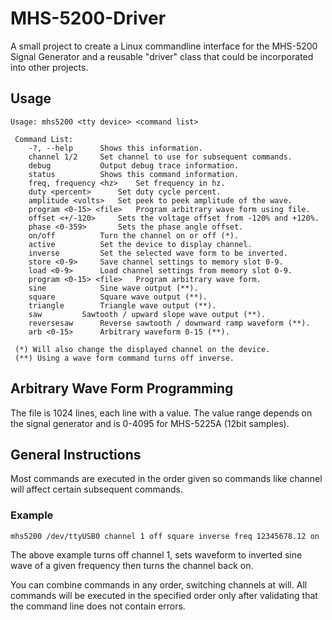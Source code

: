 # MHS-5200-Driver

A small project to create a Linux commandline interface for the MHS-5200 Signal Generator and a reusable "driver" class that could be incorporated into other projects.

## Usage

```
Usage: mhs5200 <tty device> <command list>

 Command List:
	-?, --help		Shows this information.
	channel 1/2		Set channel to use for subsequent commands.
	debug			Output debug trace information.
	status			Shows this command information.
	freq, frequency <hz>	Set frequency in hz.
	duty <percent>		Set duty cycle percent.
	amplitude <volts>	Set peek to peek amplitude of the wave.
	program <0-15> <file>	Program arbitrary wave form using file.
	offset <+/-120>		Sets the voltage offset from -120% and +120%.
	phase <0-359>		Sets the phase angle offset.
	on/off			Turn the channel on or off (*).
	active			Set the device to display channel.
	inverse			Set the selected wave form to be inverted.
	store <0-9>		Save channel settings to memory slot 0-9.
	load <0-9>		Load channel settings from memory slot 0-9.
	program <0-15> <file>	Program arbitrary wave form.
	sine			Sine wave output (**).
	square			Square wave output (**).
	triangle		Triangle wave output (**).
	saw			Sawtooth / upward slope wave output (**).
	reversesaw		Reverse sawtooth / downward ramp waveform (**).
	arb <0-15>		Arbitrary waveform 0-15 (**).

 (*) Will also change the displayed channel on the device.
 (**) Using a wave form command turns off inverse.
```

## Arbitrary Wave Form Programming
The file is 1024 lines, each line with a value. The value range depends on the signal generator and is 0-4095 for MHS-5225A (12bit samples).

## General Instructions
Most commands are executed in the order given so commands like channel will affect certain subsequent commands.

### Example
`mhs5200 /dev/ttyUSB0 channel 1 off square inverse freq 12345678.12 on`

The above example turns off channel 1, sets waveform to inverted sine wave of a given frequency then turns the channel back on.

You can combine commands in any order, switching channels at will. All commands will be executed in the specified order only after validating that the command line does not contain errors.

